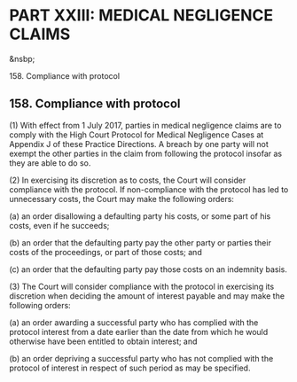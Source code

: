 # PART XXIII: MEDICAL NEGLIGENCE CLAIMS
&nsbp;

158\. Compliance with protocol

## 158\. Compliance with protocol

(1) With effect from 1 July 2017, parties in medical negligence claims
are to comply with the High Court Protocol for Medical Negligence Cases
at Appendix J of these Practice Directions. A breach by one party will
not exempt the other parties in the claim from following the protocol
insofar as they are able to do so.

(2) In exercising its discretion as to costs, the Court will consider
compliance with the protocol. If non-compliance with the protocol has
led to unnecessary costs, the Court may make the following orders:

(a) an order disallowing a defaulting party his costs, or some part of
his costs, even if he succeeds;

(b) an order that the defaulting party pay the other party or parties
their costs of the proceedings, or part of those costs; and

(c) an order that the defaulting party pay those costs on an indemnity
basis.

(3) The Court will consider compliance with the protocol in exercising
its discretion when deciding the amount of interest payable and may make
the following orders:

(a) an order awarding a successful party who has complied with the
protocol interest from <span style="mso-spacerun: yes;"> </span>a date
earlier than the date from which he would otherwise have been entitled
to obtain interest; and

(b) an order depriving a successful party who has not complied with the
protocol of interest in respect of such period as may be specified.
